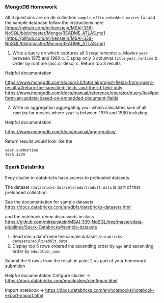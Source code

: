### MongoDB Homework
All 3 questions are on  db collection `sample_mflix.embedded_movies`
To load the sample database follow the instructions here [https://github.com/mirkenstein/MSAI-339-NoSQL/blob/master/Mongo/README_ATLAS.md](https://github.com/mirkenstein/MSAI-339-NoSQL/blob/master/Mongo/README_ATLAS.md)

1. Write a  query on which captures all 3 requirements:
  a. Movies `year` between 1975 and 1980
  c. Display only 3 columns `title`,`year`, `runtime`
  b. Order by runtime (asc or desc)
  c. Return  top 3 results

Helpful documentation  
 

https://www.mongodb.com/docs/v3.0/tutorial/project-fields-from-query-results/#return-the-specified-fields-and-the-id-field-only
https://www.mongodb.com/docs/manual/reference/operator/query/lte/#perform-an-update-based-on-embedded-document-fields

2. Write an aggregation aggregating `year` which calculates sum of all `runtime` for movies where `year` is between  1975 and 1980 including.
 
 Helpful documentation
  
https://www.mongodb.com/docs/manual/aggregation/

Return results would look like  the 
```csv
year,sumRuntime
1975,1234
```
### Spark Databriks
Evey cluster in databricks hase access to preloaded datasets.

The dataset `/databricks-datasets/adult/adult.data` is part of that preloaded collection.

See the documentation for sample datasets https://docs.databricks.com/en/dbfs/databricks-datasets.html

and the notebook demo discusseds in class https://github.com/mirkenstein/MSAI-339-NoSQL/tree/master/data-pipelines/Spark-Databricks#sample-datasets

1. Read into a dataframe the sample dataset `/databricks-datasets/adult/adult.data` 
2. Display top 5 rows ordered ins ascending order by `age` and ascenidng order by `education_num`.

Submit the 5 rows from the result in point 2 as part of your homework submition

Helpful documentation
Cnfigure cluster -> https://docs.databricks.com/en/clusters/configure.html

Import notebook -> 
https://docs.databricks.com/en/notebooks/notebook-export-import.html
